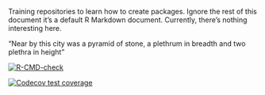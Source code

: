
Training repositories to learn how to create packages. Ignore the rest
of this document it’s a default R Markdown document. Currently, there’s
nothing interesting here.

“Near by this city was a pyramid of stone, a plethrum in breadth and two
plethra in height”

<!-- badges: start -->
[![R-CMD-check](https://github.com/lomidzebeka/project/actions/workflows/R-CMD-check.yaml/badge.svg)](https://github.com/lomidzebeka/project/actions/workflows/R-CMD-check.yaml)
<!-- badges: end -->

[![Codecov test
coverage](https://codecov.io/gh/lomidzebeka/project/branch/master/graph/badge.svg)](https://app.codecov.io/gh/lomidzebeka/project?branch=master)
